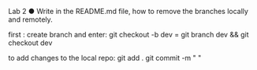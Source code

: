Lab  2 
 ● Write in the README.md file, how to remove the branches locally and 
remotely.


first : 
create branch and enter:
git checkout -b dev   = git branch dev && git checkout dev

to add changes to the local repo:
git add .
git commit -m " "

